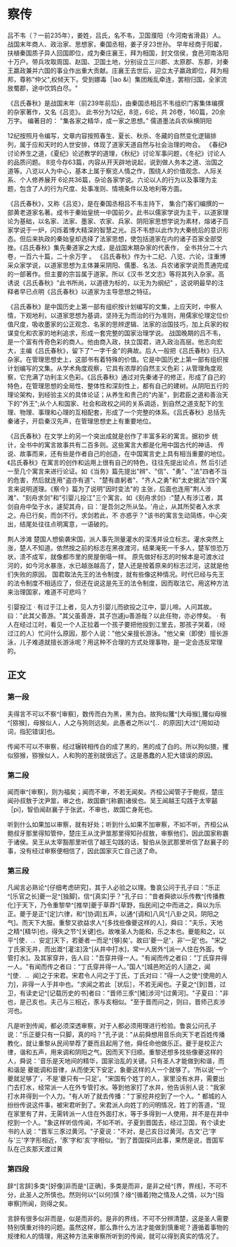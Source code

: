 # 察传
吕不韦（？一前235年），姜姓，吕氏，名不韦，卫国濮阳（今河南省滑县）人。 战国末年商人、政治家、思想家，秦国丞相，姜子牙23世孙。
早年经商于阳翟，扶植秦国质子异人回国即位，成为秦庄襄王，拜为相国，封文信侯，食邑河南洛阳十万户。带兵攻取周国、赵国、卫国土地，分别设立三川郡、太原郡、东郡，对秦王嬴政兼并六国的事业作出重大贡献。庄襄王去世后，迎立太子嬴政即位，拜为相邦，尊称"仲父",权倾天下。受到娜毒［lao &i］集团叛乱牵连，罢相归国，全家流放蜀郡，途中饮鸩白尽。"

《吕氏春秋》是战国末年（前239年前后)，由秦国丞相吕不韦组织门客集体编撰的杂家著作，又名《吕览》。
此书分为12纪，8览，6论，共
26卷，160篇，20余万字。
编著目的：
"集各家之精华，成一家之思想。”
儒道墨法兵农纵横阴阳

12纪按照月令编写，文章内容按照春生、夏长、秋杀、冬藏的自然变化逻辑排列，属于应和天时的人世安排，体现了道家天道自然与社会治理的吻合。
《春纪》讨论养生之道，《夏纪》论述教学的道理，《秋纪》讨论军事问题，《冬纪》讨论人的品质问题。
8览今存63篇，内容从开天辟地说起，说到做人务本之道、治国之道等。八览以人为中心，基本上属于察览人情之作，围绕人的价值观念、人际关系、个人修养展开
6论共36篇，杂论各家学说。六论以人的行为以及事理为主题，包含了人的行为尺度、处事准则、情境条件以及地利等方面。

《吕氏春秋》，又称《吕览》，是在秦国丞相吕不韦主持下， 集合门客们编撰的一部黄老道家名著。成书于秦始皇统一中国前夕。此书以儒家学说为主干，以道家理论为基础，以名家、法家、墨家、农家、兵家、阴阳家思想学说为素材，熔诸子百家学说于一炉，闪烁着博大精深的智慧之光。吕不韦想以此作为大秦统后的意识形态。但后来执政的秦始皇却选择了法家思想，使包括道家在内的诸子百家全部受挫。《吕氏春秋》集先秦道家之大成，是战国末期杂家的代表作， 全书共分二十六卷，一百六十篇，二十余万字 。
《吕氏春秋》作为十二纪、八览、六论，注重博采众家学说，以道家思想为主体兼采阴阳、儒墨、名法、兵农诸家学说而贯通完成的一部著作。但主要的宗旨属于道家。所以《汉书·艺文志》等将其列入杂家。高诱说《吕氏春秋》"此书所尚，以道德为标的，以无为为纲纪" ，这说明最早的注释者早已点明《吕氏春秋》以道家为主导思想之特征。

《吕氏春秋》是中国历史上第一部有组织按计划编写的文集，上应天时，中察人情，下观地利，以道家思想为基调，坚持无为而治的行为准则，用儒家伦理定位价值尺度，吸收墨家的公正观念、名家的思辨逻辑、法家的治国技巧，加上兵家的权谋变化和农家的地利追求，形成一套完整的国家治理学说。
战国晚期的吕不韦，是一个富有传奇色彩的商人。他由商入政，扶立国君，进入政治高层。他志向宏大，主编《吕氏春秋》，留下了"一字千金"的典故。后人一般把《吕氏春秋》归入杂家。在管理思想史上，这部书有着特殊的价值。它是中国历史上第一部有组织按计划编写的文集。从学术角度观察，它具有浓厚的自然主义色彩；从管理角度观察，它充满了功利主义色彩。《吕氏春秋》通过对先秦诸子的修正，形成了自己的特色，在管理思想的全局性、整体性和深刻性上，都有自己的建树。从阴阳五行的理论架构，到经验主义的具体论证；从养生和贵己的"内圣"，到君臣之道和善治天下的"外王";从个人和国家、社会和政权之间的关系调适，到自然之道支配下的生理、物理、事理和心理的互相配套，形成了一个完整的体系。《吕氏春秋》总括先秦诸子，开启秦汉先声，在管理思想史上有重要地位。

《吕氏春秋》在文学上的另一个突出成就是创作了丰富多彩的寓言。据初步 统计，全书中的寓言故事共有二百多则。这些寓言大都是化用中国古代的神话、 传说、故事而来，还有些是作者自己的创造，在中国寓言史上具有相当重要的地位。《吕氏春秋》在寓言的创作和运用上很有自己的特色，往往先提出论点，然 后引述一至几个寓言来进行论证。如《当务》篇先提出"辨"、"信"、"勇"、"法"四者不当的危害，然后就连用"盗亦有道"、"楚有直躬者"、"齐人之勇"和"太史据法"四个寓言来说明道理。《察今》篇为了说明"因时变法"的 主张，后面也连用"荆人涉滩"、"刻舟求剑"和"引婴儿投江"三个寓言。如《刻舟求剑》:"楚人有涉江者，其剑自舟中坠于水，遽契其舟，曰：'是吾剑之所从坠。'舟止，从其所契者入水求之。舟已行矣，而剑不行。求剑若此，不 亦惑乎？"该书的寓言生动简练，中心突出，结尾处往往点明寓意，一语破的。

荆人涉滩 
楚国人想偷袭宋国，派人事先测量灌水的深浅并设立标志。灌水突然上涨，楚人不知道。依然按之前的标志在黑夜渡河，结果淹死一千多人，楚军惊恐万状，溃不成军，就像都市里的房屋倒塌一样。
原先做好标志的时候本是可渡水过河的，如今河水暴涨，水已越涨越高了，楚人还是按着原来的标志过河，这就是他们失败的原因。
国君取法先王的法令制度，就有些像这种情况。时代已经与先王的法令制度不相适应了，但还在说这是先王的法令制度，因而取法它。用这种方法来治理国家，难道不可悲吗？

引婴投江 
· 有过于江上者，见人方引婴儿而欲投之江中，婴儿啼。人问其故。曰："此其父善游。"其父虽善游，其子岂遽ju善游哉？以此任物，亦必悖矣。
· 有人在经过江时，看见一个人正拉着一个孩子要把他投到江里去，那孩子哭着，（经过江的人）忙问什么原因，那个人说："他父亲擅长游泳。"他父亲（即使）擅长游泳，儿子难道就擅长游泳呢？用这种不合理的方式处理事物，是一定会违反常理的。

## 正文

### 第一段

夫得言不可以不察^[审察]，数传而白为黑，黑为白。故狗似玃^[大母猴],玃似母猴^[猕猴]，母猴似人，人之与狗则远矣。此愚者之所以^[.．的原因]大过^[用如动词，指犯错误]也。

传闻不可以不审察，经过辗转相传白的成了黑的，黑的成了白的。所以狗似猥，攫似猕猴，猕猴似人，人和狗的差别就很远了。这是愚蠢的人犯大错误的原因。

### 第二段

闻而审^[审察]，则为福矣；闻而不审，不若无闻矣。齐桓公闻管子于鲍叔，楚庄闻孙叔敖于沈尹筮，审之也，故国霸^[称霸]诸侯也。吴王闻越王勾践于太宰嚭［pi]，智伯闻赵襄子于张武，不审也，故国亡身死也。

听到什么如果加以审察，就有好处；听到什么如果不加审察，不如不听。齐桓公从鲍叔牙那里得知管仲，楚庄王从沈尹筮那里得知孙叔敖，审察他们，因此国家称霸于诸侯。吴王从太宰豁那里听信了越王勾践的话，智伯从张武那里听信了赵襄子的事，没有经过审察便相信了，因此国家灭亡自己送了命。
### 第三段

凡闻言必熟论^[仔细考虑研究]，其于人必验之以理。鲁哀公问于孔子曰："乐正^[乐官之长]夔一足^[独脚]，信^[真实]乎？"孔子曰："昔者舜欲以乐传教^[传播教化]于天下，乃令重黎举^[推举]夔于草莽^[草野，指民间]之中而进之，舜以为乐正。夔于是正^[定]六律，和^[协调]五声，以通^[调和]八风^[八卦之风，阴阳之气]。而天下大服。重黎又欲益求人^[多找些像夔这样的人]，舜曰："夫乐，天地之精^[精华]也，得失之节^[关键]也。故唯圣人为能和，乐之本也。夔能和之，以平^[使．.．安定]天下，若夔者一而足^[够]矣'。故曰'夔一足'，非'一足'也。"宋之丁氏家无井，而出溉^[灌注]汲^[从井中打水]，常一人居外^[派一人住在外面，专管打水]。及其家穿井，告人曰："吾穿井得一人。"有闻而传之者曰："丁氏穿井得一人。"有闻而传之者曰：“丁氏穿井得一人。”国人^[城邑附近的人]道之，闻^[使．.．闻]之于宋君。宋君令人问之于丁氏，丁氏对曰："得一人之使^[使用的人力]，非得一人于井中也。"求闻之若此［状后］，不若无闻也。子夏之^[到]晋，过卫，有读史记^[记载历史的书]者曰："晋师三豕^[猪]涉河^[过黄河]。"子夏曰："非也，是己亥也。夫己与三相近，豕与亥相似。"至于晋而问之，则曰，晋师己亥涉河也。

凡是听到传闻，都必须深透审察，对于人都必须用理进行检验。鲁哀公问孔子说："乐正夔只有一只脚，真的吗？"孔子说："从前舜想用音乐向天下老百姓传播教化，就让重黎从民间举荐了夔而且起用了他，舜任命他做乐正。夔于是校正六律，谐和五声，用来调和阴阳之气。因而天下归顺。重黎还想多找些像夔这样的人，舜说：'音乐是天地间的精华，国家治乱的关键。只有圣人才能做到和谐，而和谐是
夔能调和音律，从而使天下安定，象夔这样的人一个就够了。'所以说'一个夔就足够了'，不是'夔只有一只足'。"宋国有个姓丁的人，家里没有水井，需要出门去打水，经常派一人在外专管打水。等到他家打了水井，他告诉别人说："我家打水井得到一个人力。"有人听了就去传播："丁家挖井挖到了一个人。"
都城的人纷纷传说这件事，被宋君听到了。宋君派人向姓丁的问明情况，姓丁的答道，"现在家里有了井，无需转派一人住在外面打水，等于多得到一人使用，并不是在井中挖到一个人。"象这样听信传闻，不如不听。子夏到晋国去，经过卫国，有个读史书的人说："晋军三豕过黄河。"子夏说："不对，是己亥日过黄河。古文'己'字与'三'字字形相近，'豕'字和'亥'字相似。"到了晋国探问此事，果然是说，晋国军队在己亥那天渡过黄

### 第四段

辞^[言辞]多类^[好像]非而是^[正确]，多类是而非，是非之经^[界，界线]，不可不分，此圣人之所慎也。然则何以^[以何]慎？缘^[循着]物之情及人之情，以为^[指审察]所闻，则得之矣。

言辞有很多似非而是，似是而非的。是非的界线，不可不分辨清楚，这是圣人需要特别慎重对待的问题。虽然这样，那么靠什么方法才能做到慎重呢？遵循着事物的规律和人的情理，用这种方法来审察所听到的传闻，就可以得到真实的情况了。